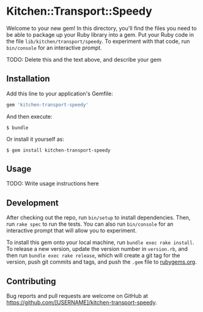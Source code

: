 # Kitchen::Transport::Speedy

Welcome to your new gem! In this directory, you'll find the files you need to be able to package up your Ruby library into a gem. Put your Ruby code in the file `lib/kitchen/transport/speedy`. To experiment with that code, run `bin/console` for an interactive prompt.

TODO: Delete this and the text above, and describe your gem

## Installation

Add this line to your application's Gemfile:

```ruby
gem 'kitchen-transport-speedy'
```

And then execute:

    $ bundle

Or install it yourself as:

    $ gem install kitchen-transport-speedy

## Usage

TODO: Write usage instructions here

## Development

After checking out the repo, run `bin/setup` to install dependencies. Then, run `rake spec` to run the tests. You can also run `bin/console` for an interactive prompt that will allow you to experiment.

To install this gem onto your local machine, run `bundle exec rake install`. To release a new version, update the version number in `version.rb`, and then run `bundle exec rake release`, which will create a git tag for the version, push git commits and tags, and push the `.gem` file to [rubygems.org](https://rubygems.org).

## Contributing

Bug reports and pull requests are welcome on GitHub at https://github.com/[USERNAME]/kitchen-transport-speedy.

